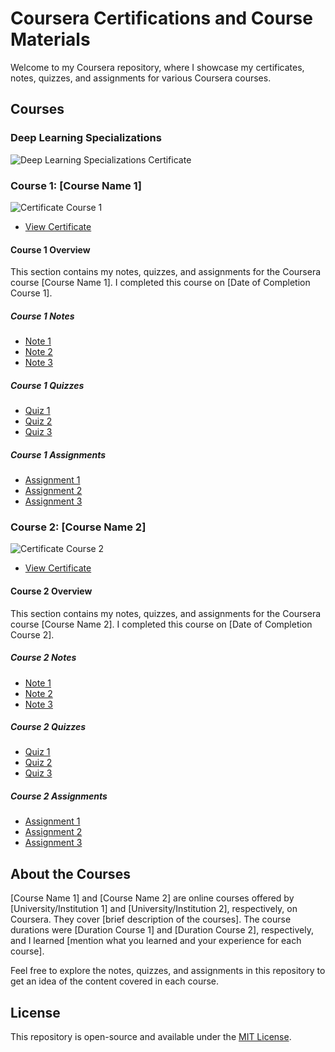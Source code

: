 # Coursera Certifications and Course Materials

Welcome to my Coursera repository, where I showcase my certificates, notes, quizzes, and assignments for various Coursera courses.

## Courses

### Deep Learning Specializations
![Deep Learning Specializations Certificate](https://coursera.org/share/b50fa9edb6e33949f6f455c7bead9bb8)

### Course 1: [Course Name 1]

![Certificate Course 1](certificate1.jpg)

* [View Certificate](link-to-certificate-course-1)

#### Course 1 Overview

This section contains my notes, quizzes, and assignments for the Coursera course [Course Name 1]. I completed this course on [Date of Completion Course 1].

##### Course 1 Notes

* [Note 1](course1/notes/note1.md)
* [Note 2](course1/notes/note2.md)
* [Note 3](course1/notes/note3.md)

##### Course 1 Quizzes

* [Quiz 1](course1/quizzes/quiz1.md)
* [Quiz 2](course1/quizzes/quiz2.md)
* [Quiz 3](course1/quizzes/quiz3.md)

##### Course 1 Assignments

* [Assignment 1](course1/assignments/assignment1.md)
* [Assignment 2](course1/assignments/assignment2.md)
* [Assignment 3](course1/assignments/assignment3.md)

### Course 2: [Course Name 2]

![Certificate Course 2](certificate2.jpg)

* [View Certificate](link-to-certificate-course-2)

#### Course 2 Overview

This section contains my notes, quizzes, and assignments for the Coursera course [Course Name 2]. I completed this course on [Date of Completion Course 2].

##### Course 2 Notes

* [Note 1](course2/notes/note1.md)
* [Note 2](course2/notes/note2.md)
* [Note 3](course2/notes/note3.md)

##### Course 2 Quizzes

* [Quiz 1](course2/quizzes/quiz1.md)
* [Quiz 2](course2/quizzes/quiz2.md)
* [Quiz 3](course2/quizzes/quiz3.md)

##### Course 2 Assignments

* [Assignment 1](course2/assignments/assignment1.md)
* [Assignment 2](course2/assignments/assignment2.md)
* [Assignment 3](course2/assignments/assignment3.md)

<!-- Repeat this structure for each additional course -->

## About the Courses

[Course Name 1] and [Course Name 2] are online courses offered by [University/Institution 1] and [University/Institution 2], respectively, on Coursera. They cover [brief description of the courses]. The course durations were [Duration Course 1] and [Duration Course 2], respectively, and I learned [mention what you learned and your experience for each course].

Feel free to explore the notes, quizzes, and assignments in this repository to get an idea of the content covered in each course.

## License

This repository is open-source and available under the [MIT License](LICENSE).
